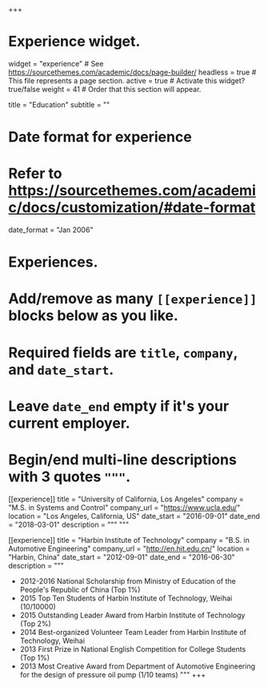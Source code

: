 +++
# Experience widget.
widget = "experience"  # See https://sourcethemes.com/academic/docs/page-builder/
headless = true  # This file represents a page section.
active = true  # Activate this widget? true/false
weight = 41  # Order that this section will appear.

title = "Education"
subtitle = ""

# Date format for experience
#   Refer to https://sourcethemes.com/academic/docs/customization/#date-format
date_format = "Jan 2006"

# Experiences.
#   Add/remove as many `[[experience]]` blocks below as you like.
#   Required fields are `title`, `company`, and `date_start`.
#   Leave `date_end` empty if it's your current employer.
#   Begin/end multi-line descriptions with 3 quotes `"""`.
[[experience]]
  title = "University of California, Los Angeles"
  company = "M.S. in Systems and Control"
  company_url = "https://www.ucla.edu/"
  location = "Los Angeles, California, US"
  date_start = "2016-09-01"
  date_end = "2018-03-01"
  description = """ """ 

[[experience]]
  title = "Harbin Institute of Technology"
  company = "B.S. in Automotive Engineering"
  company_url = "http://en.hit.edu.cn/"
  location = "Harbin, China"
  date_start = "2012-09-01"
  date_end = "2016-06-30"
  description = """

  * 2012-2016 National Scholarship from Ministry of Education of the People's Republic of China (Top 1%)
  * 2015      Top Ten Students of Harbin Institute of Technology, Weihai (10/10000)
  * 2015      Outstanding Leader Award from Harbin Institute of Technology (Top 2%)
  * 2014      Best-organized Volunteer Team Leader from Harbin Institute of Technology, Weihai
  * 2013      First Prize in National English Competition for College Students (Top 1%)
  * 2013      Most Creative Award from Department of Automotive Engineering for the design of pressure oil pump (1/10 teams)
  """
+++
